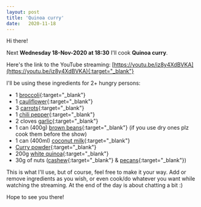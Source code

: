 ```yaml
---
layout: post
title: 'Quinoa curry'
date:   2020-11-18
---
```

Hi there! 

Next **Wednesday 18-Nov-2020 at 18:30** I'll cook **Quinoa curry**. 

Here's the link to the YouTube streaming: [https://youtu.be/iz8y4XdBVKA](https://youtu.be/iz8y4XdBVKA){:target="_blank"}

I'll be using these ingredients for 2+ hungry persons:
- 1 [broccoli](https://www.ah.nl/producten/product/wi4177/ah-broccoli){:target="_blank"}
- 1 [cauliflower](https://www.ah.nl/producten/product/wi4183/ah-bloemkool){:target="_blank"}
- 3 [carrots](https://www.ah.nl/producten/product/wi99036/ah-winterpeen){:target="_blank"}
- 1 [chili pepper](https://www.ah.nl/producten/product/wi387770/ah-rode-peper){:target="_blank"}
- 2 cloves [garlic](https://www.ah.nl/producten/product/wi185774/ah-biologisch-knoflook){:target="_blank"}
- 1 can (400g) [brown beans](https://www.ah.nl/producten/product/wi30428/ah-kidneybonen-0){:target="_blank"} (if you use dry ones plz cook them before the show)
- 1 can (400ml) [coconut milk](https://www.ah.nl/producten/product/wi164936/fairtrade-original-kokosmelk){:target="_blank"}
- [Curry powder](https://www.ah.nl/producten/product/wi216637/verstegen-strooier-kerriepoeder){:target="_blank"}
- 200g [white quinoa](https://www.ah.nl/producten/product/wi435967/ah-witte-quinoa){:target="_blank"}
- 30g of nuts ([cashew](https://www.ah.nl/producten/product/wi458839/ah-cashewnoten-ongezouten){:target="_blank"} & [pecans](https://www.ah.nl/producten/product/wi397901/ah-ongebrande-pecannoten){:target="_blank"})

This is what I'll use, but of course, feel free to make it your way. Add or remove ingredients as you wish, or even cook/do whatever you want while watching the streaming. At the end of the day is about chatting a bit :)

Hope to see you there!